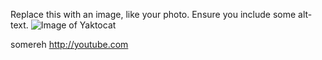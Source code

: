 Replace this with an image, like your photo. Ensure you include some alt-text.
![Image of Yaktocat](https://octodex.github.com/images/yaktocat.png)

somereh http://youtube.com
